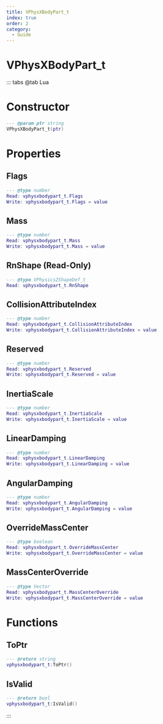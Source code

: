 ```yaml
---
title: VPhysXBodyPart_t
index: true
order: 2
category:
  - Guide
---
```


# VPhysXBodyPart_t

::: tabs
@tab Lua
# Constructor
```lua
--- @param ptr string
VPhysXBodyPart_t(ptr)
```
# Properties
## Flags 
```lua
--- @type number
Read: vphysxbodypart_t.Flags
Write: vphysxbodypart_t.Flags = value
```
## Mass 
```lua
--- @type number
Read: vphysxbodypart_t.Mass
Write: vphysxbodypart_t.Mass = value
```
## RnShape (Read-Only)
```lua
--- @type VPhysics2ShapeDef_t
Read: vphysxbodypart_t.RnShape
```
## CollisionAttributeIndex 
```lua
--- @type number
Read: vphysxbodypart_t.CollisionAttributeIndex
Write: vphysxbodypart_t.CollisionAttributeIndex = value
```
## Reserved 
```lua
--- @type number
Read: vphysxbodypart_t.Reserved
Write: vphysxbodypart_t.Reserved = value
```
## InertiaScale 
```lua
--- @type number
Read: vphysxbodypart_t.InertiaScale
Write: vphysxbodypart_t.InertiaScale = value
```
## LinearDamping 
```lua
--- @type number
Read: vphysxbodypart_t.LinearDamping
Write: vphysxbodypart_t.LinearDamping = value
```
## AngularDamping 
```lua
--- @type number
Read: vphysxbodypart_t.AngularDamping
Write: vphysxbodypart_t.AngularDamping = value
```
## OverrideMassCenter 
```lua
--- @type boolean
Read: vphysxbodypart_t.OverrideMassCenter
Write: vphysxbodypart_t.OverrideMassCenter = value
```
## MassCenterOverride 
```lua
--- @type Vector
Read: vphysxbodypart_t.MassCenterOverride
Write: vphysxbodypart_t.MassCenterOverride = value
```
# Functions
## ToPtr
```lua
--- @return string
vphysxbodypart_t:ToPtr()
```
## IsValid
```lua
--- @return bool
vphysxbodypart_t:IsValid()
```

:::